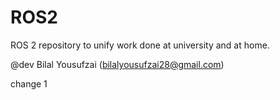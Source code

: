 # ROS2
ROS 2 repository to unify work done at university and at home.

@dev Bilal Yousufzai (bilalyousufzai28@gmail.com)

change 1
